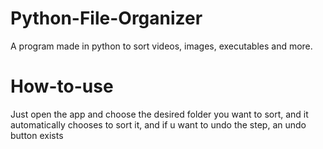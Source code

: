 # Python-File-Organizer

A program made in python to sort videos, images, executables and more. 

# How-to-use

Just open the app and choose the desired folder you want to sort, and it automatically chooses to sort it,
and if u want to undo the step, an undo button exists 
